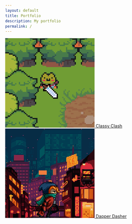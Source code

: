 ```yaml
---
layout: default
title: Portfolio
description: My portfolio
permalink: /
---
```

<main>
    <section class="game-links">
        <a class="game-link" href="/classy_clash/">
            <img src="assets/classy_clash.png" alt="Classy Clash Screenshot" class="game-preview">
            Classy Clash
        </a>
        <a class="game-link" href="/dapper_dasher/">
            <img src="assets/dapper_dasher.png" alt="Dapper Dasher Screenshot" class="game-preview">
            Dapper Dasher
        </a>
    </section>
</main>
